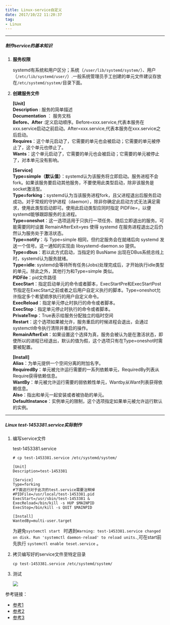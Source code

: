 ```yaml
---
title: Linux-service自定义
date: 2017/10/22 11:20:37  
tag: 
- Linux
---
```


---

##### 制作service的基本知识

1.  **服务权限**

    systemd有系统和用户区分；系统（`/user/lib/systemd/system/`）、用户（`/etc/lib/systemd/user/`）.一般系统管理员手工创建的单元文件建议存放在`/etc/systemd/system/`目录下面。

2.  **创建服务文件**

    **[Unit]**  
    **Description** : 服务的简单描述  
    **Documentation** ： 服务文档  
    **Before、After** :定义启动顺序。Before=xxx.service,代表本服务在xxx.service启动之前启动。After=xxx.service,代表本服务在xxx.service之后启动。  
    **Requires**：这个单元启动了，它需要的单元也会被启动；它需要的单元被停止了，这个单元也停止了。  
    **Wants**：这个单元启动了，它需要的单元也会被启动；它需要的单元被停止了，对本单元没有影响。

    **[Service]**  
    **Type=simple（默认值）**：systemd认为该服务将立即启动。服务进程不会fork。如果该服务要启动其他服务，不要使用此类型启动，除非该服务是socket激活型。  
    **Type=forking**：systemd认为当该服务进程fork，且父进程退出后服务启动成功。对于常规的守护进程（daemon），除非你确定此启动方式无法满足需求，使用此类型启动即可。使用此启动类型应同时指定 PIDFile=，以便systemd能够跟踪服务的主进程。  
    **Type=oneshot**：这一选项适用于只执行一项任务、随后立即退出的服务。可能需要同时设置 RemainAfterExit=yes 使得 systemd 在服务进程退出之后仍然认为服务处于激活状态。  
    **Type=notify**：与 Type=simple 相同，但约定服务会在就绪后向 systemd 发送一个信号。这一通知的实现由 libsystemd-daemon.so 提供。  
    **Type=dbus**：若以此方式启动，当指定的 BusName 出现在DBus系统总线上时，systemd认为服务就绪。  
    **Type=idle**: systemd会等待所有任务(Jobs)处理完成后，才开始执行idle类型的单元。除此之外，其他行为和Type=simple 类似。   
    **PIDFile**：pid文件路径  
    **ExecStart**：指定启动单元的命令或者脚本，ExecStartPre和ExecStartPost节指定在ExecStart之前或者之后用户自定义执行的脚本。Type=oneshot允许指定多个希望顺序执行的用户自定义命令。   
    **ExecReload**：指定单元停止时执行的命令或者脚本。  
    **ExecStop**：指定单元停止时执行的命令或者脚本。  
    **PrivateTmp**：True表示给服务分配独立的临时空间   
    **Restart**：这个选项如果被允许，服务重启的时候进程会退出，会通过systemctl命令执行清除并重启的操作。    
    **RemainAfterExit**：如果设置这个选择为真，服务会被认为是在激活状态，即使所以的进程已经退出，默认的值为假，这个选项只有在Type=oneshot时需要被配置。   

    **[Install]**  
    **Alias**：为单元提供一个空间分离的附加名字。     
    **RequiredBy**：单元被允许运行需要的一系列依赖单元，RequiredBy列表从Require获得依赖信息。    
    **WantBy**：单元被允许运行需要的弱依赖性单元，Wantby从Want列表获得依赖信息。    
    **Also**：指出和单元一起安装或者被协助的单元。     
    **DefaultInstance**：实例单元的限制，这个选项指定如果单元被允许运行默认的实例。   

---
##### Linux test-1453381.service实际制作

1.  编写service文件

    test-1453381.service

        # cp test-1453381.service /etc/systemd/system/
        
        [Unit]
        Description=test-1453381
        
        [Service]
        Type=forking
        #下面这行对于此次的test.service需要注释掉
        #PIDFile=/usr/local/test-1453381.pid
        ExecStart=/usr/sbin/test-1453381 &
        ExecReload=/bin/kill -s HUP $MAINPID
        ExecStop=/bin/kill -s QUIT $MAINPID
        
        [Install]
        WantedBy=multi-user.target

    为避免`systemctl start ` 时遇到`Warning: test-1453381.service changed on disk. Run 'systemctl daemon-reload' to reload units.`,可在start前先执行 `systemctl enable teset.service` 。

2.  拷贝编写好的service文件至特定目录

        cp test-1453381.service /etc/systemd/system/

3.  测试

    ![][1]

参考链接：

*   [参考1](https://www.freedesktop.org/software/systemd/man/systemd.service.html#)
*   [参考2](https://wiki.archlinux.org/index.php/systemd_(%E7%AE%80%E4%BD%93%E4%B8%AD%E6%96%87))
*   [参考3](http://blog.chinaunix.net/uid-26790551-id-3189115.html)


[1]: Linux-service自定义/1.jpg